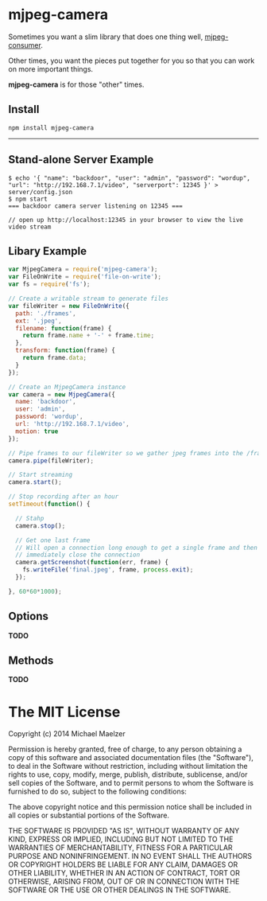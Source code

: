 mjpeg-camera
============

Sometimes you want a slim library that does one thing well, [mjpeg-consumer](https://github.com/mmaelzer/mjpeg-consumer).  
  
Other times, you want the pieces put together for you so that you can work on more important things.  
  
**mjpeg-camera** is for those "other" times.


Install
-------
```
npm install mjpeg-camera
```

------------------------

Stand-alone Server Example
-------------------------
```
$ echo '{ "name": "backdoor", "user": "admin", "password": "wordup", "url": "http://192.168.7.1/video", "serverport": 12345 }' > server/config.json
$ npm start
=== backdoor camera server listening on 12345 ===

// open up http://localhost:12345 in your browser to view the live video stream
```

Libary Example
------------------------
```javascript
var MjpegCamera = require('mjpeg-camera');
var FileOnWrite = require('file-on-write');
var fs = require('fs');

// Create a writable stream to generate files
var fileWriter = new FileOnWrite({
  path: './frames',
  ext: '.jpeg',
  filename: function(frame) {
    return frame.name + '-' + frame.time;
  },
  transform: function(frame) {
    return frame.data;
  }
});

// Create an MjpegCamera instance
var camera = new MjpegCamera({
  name: 'backdoor',
  user: 'admin',
  password: 'wordup',
  url: 'http://192.168.7.1/video',
  motion: true
});

// Pipe frames to our fileWriter so we gather jpeg frames into the /frames folder
camera.pipe(fileWriter);

// Start streaming
camera.start();

// Stop recording after an hour
setTimeout(function() {

  // Stahp
  camera.stop();

  // Get one last frame
  // Will open a connection long enough to get a single frame and then
  // immediately close the connection
  camera.getScreenshot(function(err, frame) {
    fs.writeFile('final.jpeg', frame, process.exit);
  });

}, 60*60*1000);
```

Options
-------

**TODO**


Methods
-------

**TODO**


The MIT License
===============

Copyright (c) 2014 Michael Maelzer

Permission is hereby granted, free of charge, to any person obtaining a copy
of this software and associated documentation files (the "Software"), to deal
in the Software without restriction, including without limitation the rights
to use, copy, modify, merge, publish, distribute, sublicense, and/or sell
copies of the Software, and to permit persons to whom the Software is
furnished to do so, subject to the following conditions:

The above copyright notice and this permission notice shall be included in
all copies or substantial portions of the Software.

THE SOFTWARE IS PROVIDED "AS IS", WITHOUT WARRANTY OF ANY KIND, EXPRESS OR
IMPLIED, INCLUDING BUT NOT LIMITED TO THE WARRANTIES OF MERCHANTABILITY,
FITNESS FOR A PARTICULAR PURPOSE AND NONINFRINGEMENT. IN NO EVENT SHALL THE
AUTHORS OR COPYRIGHT HOLDERS BE LIABLE FOR ANY CLAIM, DAMAGES OR OTHER
LIABILITY, WHETHER IN AN ACTION OF CONTRACT, TORT OR OTHERWISE, ARISING FROM,
OUT OF OR IN CONNECTION WITH THE SOFTWARE OR THE USE OR OTHER DEALINGS IN
THE SOFTWARE.